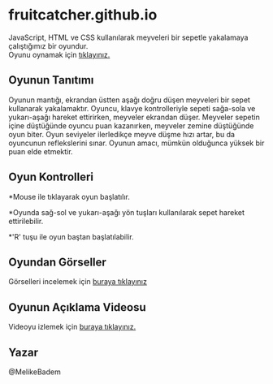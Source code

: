 # fruitcatcher.github.io
JavaScript, HTML ve CSS kullanılarak meyveleri bir sepetle yakalamaya çalıştığımız bir oyundur.<br> 
Oyunu oynamak için <a href="https://melikebadem.github.io/fruitcatcher.github.io/">tıklayınız.</a>
## Oyunun Tanıtımı
Oyunun mantığı, ekrandan üstten aşağı doğru düşen meyveleri bir sepet kullanarak yakalamaktır. Oyuncu, klavye kontrolleriyle sepeti sağa-sola ve yukarı-aşağı hareket ettirirken, meyveler ekrandan düşer. Meyveler sepetin içine düştüğünde oyuncu puan kazanırken, meyveler zemine düştüğünde oyun biter. Oyun seviyeler ilerledikçe meyve düşme hızı artar, bu da oyuncunun reflekslerini sınar. Oyunun amacı, mümkün olduğunca yüksek bir puan elde etmektir.
## Oyun Kontrolleri
*Mouse ile tıklayarak oyun başlatılır.

*Oyunda sağ-sol ve yukarı-aşağı yön tuşları kullanılarak sepet hareket ettirilebilir.

*'R' tuşu ile oyun baştan başlatılabilir.
## Oyundan Görseller
Görselleri incelemek için <a href="https://github.com/MelikeBadem/fruitcatcher.github.io/issues/1">buraya tıklayınız</a>
## Oyunun Açıklama Videosu
Videoyu izlemek için <a href="https://youtu.be/UPsw0MaMSx0?si=Wj7-T1MHL95iqmka">buraya tıklayınız.</a>
## Yazar
@MelikeBadem
